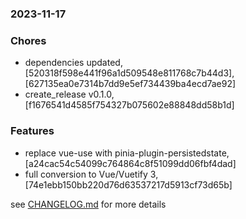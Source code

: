 ### 2023-11-17

### Chores
+ dependencies updated, [520318f598e441f96a1d509548e811768c7b44d3], [627135ea0e7314b7dd9e5ef734439ba4ecd7ae92]
+ create_release v0.1.0, [f1676541d4585f754327b075602e88848dd58b1d]

### Features
+ replace vue-use with pinia-plugin-persistedstate, [a24cac54c54099c764864c8f51099dd06fbf4dad]
+ full conversion to Vue/Vuetify 3, [74e1ebb150bb220d76d63537217d5913cf73d65b]

see <a href='https://github.com/mrjackwills/mealpedant_vue/blob/main/CHANGELOG.md'>CHANGELOG.md</a> for more details
